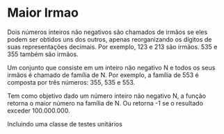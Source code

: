 # Maior Irmao

Dois números inteiros não negativos são chamados de irmãos se eles podem ser
obtidos uns dos outros, apenas reorganizando os dígitos de suas representações
decimais. Por exemplo, 123 e 213 são irmãos. 535 e 355 também são irmãos.

Um conjunto que consiste em um inteiro não negativo N e todos os seus irmãos é
chamado de família de N. Por exemplo, a família de 553 é composta por três números:
355, 535 e 553. 

Tem como objetivo dado um número inteiro não negativo N, a função retorna o maior número na
família de N. Ou retorna -1 se o resultado exceder 100.000.000. 

Incluindo uma classe de testes unitários
